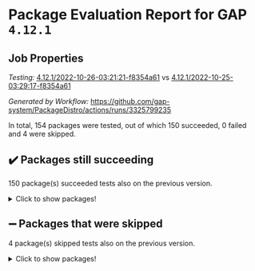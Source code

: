 # Package Evaluation Report for GAP `4.12.1`

## Job Properties

*Testing:* [4.12.1/2022-10-26-03:21:21-f8354a61](https://github.com/gap-system/PackageDistro/blob/data/reports/4.12.1/2022-10-26-03:21:21-f8354a61) vs [4.12.1/2022-10-25-03:29:17-f8354a61](https://github.com/gap-system/PackageDistro/blob/data/reports/4.12.1/2022-10-25-03:29:17-f8354a61)

*Generated by Workflow:* https://github.com/gap-system/PackageDistro/actions/runs/3325799235

In total, 154 packages were tested, out of which 150 succeeded, 0 failed and 4 were skipped.

## :heavy_check_mark: Packages still succeeding

150 package(s) succeeded tests also on the previous version.
<details><summary>Click to show packages!</summary>

- 4ti2interface 2022.09-01 [(success)](https://github.com/gap-system/PackageDistro/actions/runs/3325799235/jobs/5498991009)
- ace 5.6.1 [(success)](https://github.com/gap-system/PackageDistro/actions/runs/3325799235/jobs/5498991103)
- aclib 1.3.2 [(success)](https://github.com/gap-system/PackageDistro/actions/runs/3325799235/jobs/5498991212)
- agt 0.3 [(success)](https://github.com/gap-system/PackageDistro/actions/runs/3325799235/jobs/5498991307)
- alnuth 3.2.1 [(success)](https://github.com/gap-system/PackageDistro/actions/runs/3325799235/jobs/5498991369)
- anupq 3.2.6 [(success)](https://github.com/gap-system/PackageDistro/actions/runs/3325799235/jobs/5498991428)
- atlasrep 2.1.6 [(success)](https://github.com/gap-system/PackageDistro/actions/runs/3325799235/jobs/5498991601)
- autodoc 2022.10.20 [(success)](https://github.com/gap-system/PackageDistro/actions/runs/3325799235/jobs/5498991719)
- automata 1.15 [(success)](https://github.com/gap-system/PackageDistro/actions/runs/3325799235/jobs/5498991831)
- automgrp 1.3.2 [(success)](https://github.com/gap-system/PackageDistro/actions/runs/3325799235/jobs/5498991924)
- autpgrp 1.11 [(success)](https://github.com/gap-system/PackageDistro/actions/runs/3325799235/jobs/5498992031)
- cap 2022.10-06 [(success)](https://github.com/gap-system/PackageDistro/actions/runs/3325799235/jobs/5498992169)
- caratinterface 2.3.4 [(success)](https://github.com/gap-system/PackageDistro/actions/runs/3325799235/jobs/5498992235)
- cddinterface 2022.08.11 [(success)](https://github.com/gap-system/PackageDistro/actions/runs/3325799235/jobs/5498992325)
- circle 1.6.5 [(success)](https://github.com/gap-system/PackageDistro/actions/runs/3325799235/jobs/5498992386)
- classicpres 1.22 [(success)](https://github.com/gap-system/PackageDistro/actions/runs/3325799235/jobs/5498992461)
- cohomolo 1.6.10 [(success)](https://github.com/gap-system/PackageDistro/actions/runs/3325799235/jobs/5498992538)
- congruence 1.2.4 [(success)](https://github.com/gap-system/PackageDistro/actions/runs/3325799235/jobs/5498992596)
- corelg 1.56 [(success)](https://github.com/gap-system/PackageDistro/actions/runs/3325799235/jobs/5498992645)
- crime 1.6 [(success)](https://github.com/gap-system/PackageDistro/actions/runs/3325799235/jobs/5498992698)
- crisp 1.4.5 [(success)](https://github.com/gap-system/PackageDistro/actions/runs/3325799235/jobs/5498992755)
- crypting 0.10.3 [(success)](https://github.com/gap-system/PackageDistro/actions/runs/3325799235/jobs/5498992798)
- cryst 4.1.25 [(success)](https://github.com/gap-system/PackageDistro/actions/runs/3325799235/jobs/5498992842)
- crystcat 1.1.10 [(success)](https://github.com/gap-system/PackageDistro/actions/runs/3325799235/jobs/5498992890)
- ctbllib 1.3.4 [(success)](https://github.com/gap-system/PackageDistro/actions/runs/3325799235/jobs/5498992946)
- cubefree 1.19 [(success)](https://github.com/gap-system/PackageDistro/actions/runs/3325799235/jobs/5498992987)
- curlinterface 2.3.1 [(success)](https://github.com/gap-system/PackageDistro/actions/runs/3325799235/jobs/5498993034)
- cvec 2.7.6 [(success)](https://github.com/gap-system/PackageDistro/actions/runs/3325799235/jobs/5498993073)
- datastructures 0.2.7 [(success)](https://github.com/gap-system/PackageDistro/actions/runs/3325799235/jobs/5498993120)
- deepthought 1.0.6 [(success)](https://github.com/gap-system/PackageDistro/actions/runs/3325799235/jobs/5498993167)
- design 1.7 [(success)](https://github.com/gap-system/PackageDistro/actions/runs/3325799235/jobs/5498993208)
- difsets 2.3.1 [(success)](https://github.com/gap-system/PackageDistro/actions/runs/3325799235/jobs/5498993259)
- digraphs 1.6.0 [(success)](https://github.com/gap-system/PackageDistro/actions/runs/3325799235/jobs/5498993296)
- edim 1.3.6 [(success)](https://github.com/gap-system/PackageDistro/actions/runs/3325799235/jobs/5498993333)
- example 4.3.2 [(success)](https://github.com/gap-system/PackageDistro/actions/runs/3325799235/jobs/5498993402)
- examplesforhomalg 2022.10-01 [(success)](https://github.com/gap-system/PackageDistro/actions/runs/3325799235/jobs/5498993446)
- factint 1.6.3 [(success)](https://github.com/gap-system/PackageDistro/actions/runs/3325799235/jobs/5498993487)
- ferret 1.0.9 [(success)](https://github.com/gap-system/PackageDistro/actions/runs/3325799235/jobs/5498993533)
- fga 1.4.0 [(success)](https://github.com/gap-system/PackageDistro/actions/runs/3325799235/jobs/5498993584)
- fining 1.5.1 [(success)](https://github.com/gap-system/PackageDistro/actions/runs/3325799235/jobs/5498993636)
- float 1.0.3 [(success)](https://github.com/gap-system/PackageDistro/actions/runs/3325799235/jobs/5498993676)
- format 1.4.3 [(success)](https://github.com/gap-system/PackageDistro/actions/runs/3325799235/jobs/5498993722)
- forms 1.2.9 [(success)](https://github.com/gap-system/PackageDistro/actions/runs/3325799235/jobs/5498993785)
- fplsa 1.2.5 [(success)](https://github.com/gap-system/PackageDistro/actions/runs/3325799235/jobs/5498993833)
- fr 2.4.11 [(success)](https://github.com/gap-system/PackageDistro/actions/runs/3325799235/jobs/5498993866)
- francy 1.2.5 [(success)](https://github.com/gap-system/PackageDistro/actions/runs/3325799235/jobs/5498993914)
- fwtree 1.3 [(success)](https://github.com/gap-system/PackageDistro/actions/runs/3325799235/jobs/5498993961)
- gapdoc 1.6.6 [(success)](https://github.com/gap-system/PackageDistro/actions/runs/3325799235/jobs/5498994009)
- gauss 2022.10-01 [(success)](https://github.com/gap-system/PackageDistro/actions/runs/3325799235/jobs/5498994058)
- gaussforhomalg 2022.08-03 [(success)](https://github.com/gap-system/PackageDistro/actions/runs/3325799235/jobs/5498994119)
- gbnp 1.0.5 [(success)](https://github.com/gap-system/PackageDistro/actions/runs/3325799235/jobs/5498994213)
- generalizedmorphismsforcap 2022.09-01 [(success)](https://github.com/gap-system/PackageDistro/actions/runs/3325799235/jobs/5498994300)
- genss 1.6.8 [(success)](https://github.com/gap-system/PackageDistro/actions/runs/3325799235/jobs/5498994407)
- gradedmodules 2022.09-02 [(success)](https://github.com/gap-system/PackageDistro/actions/runs/3325799235/jobs/5498994481)
- gradedringforhomalg 2022.10-01 [(success)](https://github.com/gap-system/PackageDistro/actions/runs/3325799235/jobs/5498994549)
- grape 4.8.5 [(success)](https://github.com/gap-system/PackageDistro/actions/runs/3325799235/jobs/5498994614)
- groupoids 1.71 [(success)](https://github.com/gap-system/PackageDistro/actions/runs/3325799235/jobs/5498994682)
- grpconst 2.6.2 [(success)](https://github.com/gap-system/PackageDistro/actions/runs/3325799235/jobs/5498994753)
- guarana 0.96.3 [(success)](https://github.com/gap-system/PackageDistro/actions/runs/3325799235/jobs/5498994825)
- guava 3.17 [(success)](https://github.com/gap-system/PackageDistro/actions/runs/3325799235/jobs/5498994881)
- hap 1.47 [(success)](https://github.com/gap-system/PackageDistro/actions/runs/3325799235/jobs/5498994927)
- hapcryst 0.1.15 [(success)](https://github.com/gap-system/PackageDistro/actions/runs/3325799235/jobs/5498994978)
- hecke 1.5.3 [(success)](https://github.com/gap-system/PackageDistro/actions/runs/3325799235/jobs/5498995057)
- help 3.5 [(success)](https://github.com/gap-system/PackageDistro/actions/runs/3325799235/jobs/5498995103)
- homalg 2022.08-04 [(success)](https://github.com/gap-system/PackageDistro/actions/runs/3325799235/jobs/5498995154)
- homalgtocas 2022.10-01 [(success)](https://github.com/gap-system/PackageDistro/actions/runs/3325799235/jobs/5498995207)
- idrel 2.44 [(success)](https://github.com/gap-system/PackageDistro/actions/runs/3325799235/jobs/5498995242)
- images 1.3.1 [(success)](https://github.com/gap-system/PackageDistro/actions/runs/3325799235/jobs/5498995292)
- intpic 0.3.0 [(success)](https://github.com/gap-system/PackageDistro/actions/runs/3325799235/jobs/5498995335)
- io 4.8.0 [(success)](https://github.com/gap-system/PackageDistro/actions/runs/3325799235/jobs/5498995375)
- io_forhomalg 2022.09-01 [(success)](https://github.com/gap-system/PackageDistro/actions/runs/3325799235/jobs/5498995417)
- irredsol 1.4.3 [(success)](https://github.com/gap-system/PackageDistro/actions/runs/3325799235/jobs/5498995473)
- json 2.1.1 [(success)](https://github.com/gap-system/PackageDistro/actions/runs/3325799235/jobs/5498995521)
- jupyterkernel 1.4.1 [(success)](https://github.com/gap-system/PackageDistro/actions/runs/3325799235/jobs/5498995579)
- jupyterviz 1.5.6 [(success)](https://github.com/gap-system/PackageDistro/actions/runs/3325799235/jobs/5498995619)
- kan 1.34 [(success)](https://github.com/gap-system/PackageDistro/actions/runs/3325799235/jobs/5498995661)
- kbmag 1.5.10 [(success)](https://github.com/gap-system/PackageDistro/actions/runs/3325799235/jobs/5498995709)
- laguna 3.9.5 [(success)](https://github.com/gap-system/PackageDistro/actions/runs/3325799235/jobs/5498995753)
- liealgdb 2.2.1 [(success)](https://github.com/gap-system/PackageDistro/actions/runs/3325799235/jobs/5498995803)
- liepring 2.8 [(success)](https://github.com/gap-system/PackageDistro/actions/runs/3325799235/jobs/5498995858)
- liering 2.4.2 [(success)](https://github.com/gap-system/PackageDistro/actions/runs/3325799235/jobs/5498995896)
- linearalgebraforcap 2022.10-04 [(success)](https://github.com/gap-system/PackageDistro/actions/runs/3325799235/jobs/5498995945)
- localizeringforhomalg 2022.09-01 [(success)](https://github.com/gap-system/PackageDistro/actions/runs/3325799235/jobs/5498995986)
- loops 3.4.2 [(success)](https://github.com/gap-system/PackageDistro/actions/runs/3325799235/jobs/5498996031)
- lpres 1.0.3 [(success)](https://github.com/gap-system/PackageDistro/actions/runs/3325799235/jobs/5498996070)
- majoranaalgebras 1.5 [(success)](https://github.com/gap-system/PackageDistro/actions/runs/3325799235/jobs/5498996120)
- mapclass 1.4.6 [(success)](https://github.com/gap-system/PackageDistro/actions/runs/3325799235/jobs/5498996175)
- matgrp 0.70 [(success)](https://github.com/gap-system/PackageDistro/actions/runs/3325799235/jobs/5498996279)
- matricesforhomalg 2022.10-05 [(success)](https://github.com/gap-system/PackageDistro/actions/runs/3325799235/jobs/5498996422)
- modisom 2.5.3 [(success)](https://github.com/gap-system/PackageDistro/actions/runs/3325799235/jobs/5498996594)
- modulepresentationsforcap 2022.10-04 [(success)](https://github.com/gap-system/PackageDistro/actions/runs/3325799235/jobs/5498996784)
- modules 2022.09-01 [(success)](https://github.com/gap-system/PackageDistro/actions/runs/3325799235/jobs/5498996908)
- monoidalcategories 2022.10-01 [(success)](https://github.com/gap-system/PackageDistro/actions/runs/3325799235/jobs/5498997043)
- nconvex 2022.09-01 [(success)](https://github.com/gap-system/PackageDistro/actions/runs/3325799235/jobs/5498997124)
- nilmat 1.4.2 [(success)](https://github.com/gap-system/PackageDistro/actions/runs/3325799235/jobs/5498997189)
- nock 1.5 [(success)](https://github.com/gap-system/PackageDistro/actions/runs/3325799235/jobs/5498997237)
- normalizinterface 1.3.4 [(success)](https://github.com/gap-system/PackageDistro/actions/runs/3325799235/jobs/5498997278)
- nq 2.5.8 [(success)](https://github.com/gap-system/PackageDistro/actions/runs/3325799235/jobs/5498997336)
- numericalsgps 1.3.1 [(success)](https://github.com/gap-system/PackageDistro/actions/runs/3325799235/jobs/5498997397)
- openmath 11.5.1 [(success)](https://github.com/gap-system/PackageDistro/actions/runs/3325799235/jobs/5498997462)
- orb 4.9.0 [(success)](https://github.com/gap-system/PackageDistro/actions/runs/3325799235/jobs/5498997537)
- packagemanager 1.3.2 [(success)](https://github.com/gap-system/PackageDistro/actions/runs/3325799235/jobs/5498997636)
- patternclass 2.4.3 [(success)](https://github.com/gap-system/PackageDistro/actions/runs/3325799235/jobs/5498997766)
- permut 2.0.4 [(success)](https://github.com/gap-system/PackageDistro/actions/runs/3325799235/jobs/5498997836)
- polenta 1.3.10 [(success)](https://github.com/gap-system/PackageDistro/actions/runs/3325799235/jobs/5498997904)
- polymaking 0.8.6 [(success)](https://github.com/gap-system/PackageDistro/actions/runs/3325799235/jobs/5498997957)
- primgrp 3.4.2 [(success)](https://github.com/gap-system/PackageDistro/actions/runs/3325799235/jobs/5498998008)
- profiling 2.5.1 [(success)](https://github.com/gap-system/PackageDistro/actions/runs/3325799235/jobs/5498998047)
- qpa 1.34 [(success)](https://github.com/gap-system/PackageDistro/actions/runs/3325799235/jobs/5498998084)
- quagroup 1.8.3 [(success)](https://github.com/gap-system/PackageDistro/actions/runs/3325799235/jobs/5498998124)
- radiroot 2.9 [(success)](https://github.com/gap-system/PackageDistro/actions/runs/3325799235/jobs/5498998172)
- rcwa 4.7.0 [(success)](https://github.com/gap-system/PackageDistro/actions/runs/3325799235/jobs/5498998230)
- rds 1.8 [(success)](https://github.com/gap-system/PackageDistro/actions/runs/3325799235/jobs/5498998312)
- recog 1.4.2 [(success)](https://github.com/gap-system/PackageDistro/actions/runs/3325799235/jobs/5498998353)
- repndecomp 1.2.1 [(success)](https://github.com/gap-system/PackageDistro/actions/runs/3325799235/jobs/5498998405)
- repsn 3.1.0 [(success)](https://github.com/gap-system/PackageDistro/actions/runs/3325799235/jobs/5498998451)
- resclasses 4.7.3 [(success)](https://github.com/gap-system/PackageDistro/actions/runs/3325799235/jobs/5498998489)
- ringsforhomalg 2022.10-02 [(success)](https://github.com/gap-system/PackageDistro/actions/runs/3325799235/jobs/5498998544)
- sco 2022.09-01 [(success)](https://github.com/gap-system/PackageDistro/actions/runs/3325799235/jobs/5498998582)
- scscp 2.3.1 [(success)](https://github.com/gap-system/PackageDistro/actions/runs/3325799235/jobs/5498998642)
- semigroups 5.0.2 [(success)](https://github.com/gap-system/PackageDistro/actions/runs/3325799235/jobs/5498998690)
- sglppow 2.2 [(success)](https://github.com/gap-system/PackageDistro/actions/runs/3325799235/jobs/5498998733)
- sgpviz 0.999.5 [(success)](https://github.com/gap-system/PackageDistro/actions/runs/3325799235/jobs/5498998797)
- simpcomp 2.1.14 [(success)](https://github.com/gap-system/PackageDistro/actions/runs/3325799235/jobs/5498998857)
- singular 2022.09.23 [(success)](https://github.com/gap-system/PackageDistro/actions/runs/3325799235/jobs/5498998950)
- sla 1.5.3 [(success)](https://github.com/gap-system/PackageDistro/actions/runs/3325799235/jobs/5498999029)
- smallgrp 1.5 [(success)](https://github.com/gap-system/PackageDistro/actions/runs/3325799235/jobs/5498999116)
- smallsemi 0.6.13 [(success)](https://github.com/gap-system/PackageDistro/actions/runs/3325799235/jobs/5498999240)
- sonata 2.9.5 [(success)](https://github.com/gap-system/PackageDistro/actions/runs/3325799235/jobs/5498999303)
- sophus 1.27 [(success)](https://github.com/gap-system/PackageDistro/actions/runs/3325799235/jobs/5498999375)
- spinsym 1.5.2 [(success)](https://github.com/gap-system/PackageDistro/actions/runs/3325799235/jobs/5498999450)
- standardff 0.9.4 [(success)](https://github.com/gap-system/PackageDistro/actions/runs/3325799235/jobs/5498999551)
- symbcompcc 1.3.2 [(success)](https://github.com/gap-system/PackageDistro/actions/runs/3325799235/jobs/5498999625)
- thelma 1.3 [(success)](https://github.com/gap-system/PackageDistro/actions/runs/3325799235/jobs/5498999715)
- tomlib 1.2.9 [(success)](https://github.com/gap-system/PackageDistro/actions/runs/3325799235/jobs/5498999787)
- toolsforhomalg 2022.09-08 [(success)](https://github.com/gap-system/PackageDistro/actions/runs/3325799235/jobs/5498999864)
- toric 1.9.5 [(success)](https://github.com/gap-system/PackageDistro/actions/runs/3325799235/jobs/5498999935)
- toricvarieties 2022.07.13 [(success)](https://github.com/gap-system/PackageDistro/actions/runs/3325799235/jobs/5498999989)
- transgrp 3.6.3 [(success)](https://github.com/gap-system/PackageDistro/actions/runs/3325799235/jobs/5499000042)
- ugaly 4.0.3 [(success)](https://github.com/gap-system/PackageDistro/actions/runs/3325799235/jobs/5499000098)
- unipot 1.5 [(success)](https://github.com/gap-system/PackageDistro/actions/runs/3325799235/jobs/5499000146)
- unitlib 4.1.0 [(success)](https://github.com/gap-system/PackageDistro/actions/runs/3325799235/jobs/5499000191)
- utils 0.77 [(success)](https://github.com/gap-system/PackageDistro/actions/runs/3325799235/jobs/5499000228)
- uuid 0.7 [(success)](https://github.com/gap-system/PackageDistro/actions/runs/3325799235/jobs/5499000288)
- walrus 0.9991 [(success)](https://github.com/gap-system/PackageDistro/actions/runs/3325799235/jobs/5499000338)
- wedderga 4.10.2 [(success)](https://github.com/gap-system/PackageDistro/actions/runs/3325799235/jobs/5499000391)
- xmod 2.88 [(success)](https://github.com/gap-system/PackageDistro/actions/runs/3325799235/jobs/5499000433)
- xmodalg 1.22 [(success)](https://github.com/gap-system/PackageDistro/actions/runs/3325799235/jobs/5499000476)
- yangbaxter 0.10.1 [(success)](https://github.com/gap-system/PackageDistro/actions/runs/3325799235/jobs/5499000526)
- zeromqinterface 0.14 [(success)](https://github.com/gap-system/PackageDistro/actions/runs/3325799235/jobs/5499000581)
</details>

## :heavy_minus_sign: Packages that were skipped

4 package(s) skipped tests also on the previous version.
<details><summary>Click to show packages!</summary>

- browse 1.8.18 [(skipped)](https://github.com/gap-system/PackageDistro/actions/runs/3325799235/jobs/5498862158)
- itc 1.5.1 [(skipped)](https://github.com/gap-system/PackageDistro/actions/runs/3325799235/jobs/5498862158)
- polycyclic 2.16 [(skipped)](https://github.com/gap-system/PackageDistro/actions/runs/3325799235/jobs/5498862158)
- xgap 4.31 [(skipped)](https://github.com/gap-system/PackageDistro/actions/runs/3325799235/jobs/5498862158)
</details>

